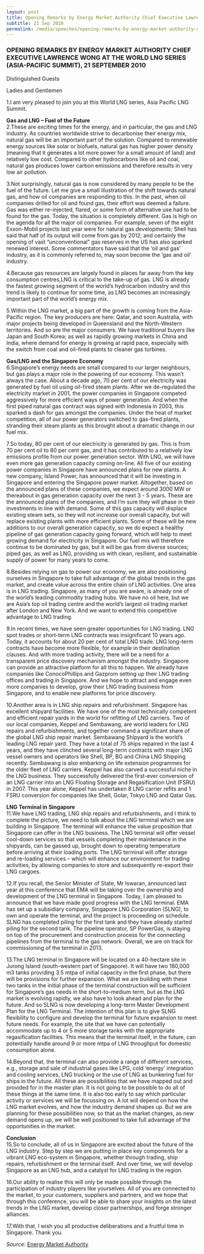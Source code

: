 ```yaml
---
layout: post
title: Opening Remarks by Energy Market Authority Chief Executive Lawrence Wong at the World LNG Series (Asia-Pacific Summit), 21 September 2010
subtitle: 21 Sep 2010
permalink: /media/speeches/opening-remarks-by-energy-market-authority-chief-executive-lawrence-wong-at-the-world-lng-series-(asia-pacific-summit)-21-september-2010
---
```


### OPENING REMARKS BY ENERGY MARKET AUTHORITY CHIEF EXECUTIVE LAWRENCE WONG AT THE WORLD LNG SERIES (ASIA-PACIFIC SUMMIT), 21 SEPTEMBER 2010

Distinguished Guests

Ladies and Gentlemen

1.I am very pleased to join you at this World LNG series, Asia Pacific LNG Summit.

**Gas and LNG – Fuel of the Future**  
2.These are exciting times for the energy, and in particular, the gas and LNG industry. As countries worldwide strive to decarbonise their energy mix, natural gas will be an important part of the solution. Compared to renewable energy sources like solar or biofuels, natural gas has higher power density (meaning that it generates a lot more power for a small amount of land) and relatively low cost. Compared to other hydrocarbons like oil and coal, natural gas produces lower carbon emissions and therefore results in very low air pollution.

3.Not surprisingly, natural gas is now considered by many people to be the fuel of the future. Let me give a small illustration of the shift towards natural gas, and how oil companies are responding to this. In the past, when oil companies drilled for oil and found gas, their effort was deemed a failure. Gas was either re-injected, flared, or some form of alternative use had to be found for the gas. Today, the situation is completely different. Gas is high on the agenda for all the major oil companies. For example, seven of the eight Exxon-Mobil projects last year were for natural gas developments; Shell has said that half of its output will come from gas by 2012; and certainly the opening of vast “unconventional” gas reserves in the US has also sparked renewed interest. Some commentators have said that the ‘oil and gas’ industry, as it is commonly referred to, may soon become the ‘gas and oil’ industry.

4.Because gas resources are largely found in places far away from the key consumption centres,LNG is critical to the take-up of gas. LNG is already the fastest growing segment of the world’s hydrocarbon industry and this trend is likely to continue for some time, as LNG becomes an increasingly important part of the world’s energy mix.

5.Within the LNG market, a big part of the growth is coming from the Asia-Pacific region. The key producers are here: Qatar, and soon Australia, with major projects being developed in Queensland and the North-Western territories. And so are the major consumers. We have traditional buyers like Japan and South Korea; as well as rapidly growing markets in China and India, where demand for energy is growing at rapid pace, especially with the switch from coal and oil-fired plants to cleaner gas turbines.

**Gas/LNG and the Singapore Economy**  
6.Singapore’s energy needs are small compared to our larger neighbours, but gas plays a major role in the powering of our economy. This wasn’t always the case. About a decade ago, 70 per cent of our electricity was generated by fuel oil using oil-fired steam plants. After we de-regulated the electricity market in 2001, the power companies in Singapore competed aggressively for more efficient ways of power generation. And when the first piped natural gas contract was signed with Indonesia in 2003, this sparked a dash for gas amongst the companies. Under the heat of market competition, all of our power generators switched to gas-fired plants, stranding their steam plants as this brought about a dramatic change in our fuel mix.

7.So today, 80 per cent of our electricity is generated by gas. This is from 70 per cent oil to 80 per cent gas, and it has contributed to a relatively low emissions profile from our power generation sector. With LNG, we will have even more gas generation capacity coming on-line. All five of our existing power companies in Singapore have announced plans for new plants. A new company, Island Power, has announced that it will be investing in Singapore and entering the Singapore power market. Altogether, based on the announced plans of these companies, we expect around 3000 MW or thereabout in gas generation capacity over the next 3 - 5 years. These are the announced plans of the companies, and I’m sure they will phase in their investments in line with demand. Some of this gas capacity will displace existing steam sets, so they will not increase our overall capacity, but will replace existing plants with more efficient plants. Some of these will be new additions to our overall generation capacity, so we do expect a healthy pipeline of gas generation capacity going forward, which will help to meet growing demand for electricity in Singapore. Our fuel mix will therefore continue to be dominated by gas, but it will be gas from diverse sources; piped gas, as well as LNG, providing us with clean, resilient, and sustainable supply of power for many years to come.

8.Besides relying on gas to power our economy, we are also positioning ourselves in Singapore to take full advantage of the global trends in the gas market, and create value across the entire chain of LNG activities. One area is in LNG trading. Singapore, as many of you are aware, is already one of the world’s leading commodity trading hubs. We have no oil here, but we are Asia’s top oil trading centre and the world’s largest oil trading market after London and New York. And we want to extend this competitive advantage to LNG trading.

9.In recent times, we have seen greater opportunities for LNG trading. LNG spot trades or short-term LNG contracts was insignificant 10 years ago. Today, it accounts for about 20 per cent of total LNG trade. LNG long-term contracts have become more flexible, for example in their destination clauses. And with more trading activity, there will be a need for a transparent price discovery mechanism amongst the industry. Singapore can provide an attractive platform for all this to happen. We already have companies like ConocoPhillips and Gazprom setting up their LNG trading offices and trading in Singapore. And we hope to attract and engage even more companies to develop, grow their LNG trading business from Singapore, and to enable new platforms for price discovery.

10.Another area is in LNG ship repairs and refurbishment. Singapore has excellent shipyard facilities. We have one of the most technically competent and efficient repair yards in the world for refitting of LNG carriers. Two of our local companies, Keppel and Sembawang, are world leaders for LNG repairs and refurbishments, and together command a significant share of the global LNG ship repair market. Sembawang Shipyard is the world’s leading LNG repair yard. They have a total of 75 ships repaired in the last 4 years, and they have clinched several long-term contracts with major LNG vessel owners and operators like Shell, BP, BG and China LNG Shipping recently. Sembawang is also embarking on life extension programmes for the older fleet of LNG carriers. Keppel has also carved a successful niche in the LNG business. They successfully delivered the first-ever conversion of an LNG carrier into an LNG Floating Storage and Regasification Unit (FSRU) in 2007. This year alone, Keppel has undertaken 8 LNG carrier refits and 1 FSRU conversion for companies like Shell, Golar, Tokyo LNG and Qatar Gas.

**LNG Terminal in Singapore**  
11.We have LNG trading, LNG ship repairs and refurbishments, and I think to complete the picture, we need to talk about the LNG terminal which we are building in Singapore. The terminal will enhance the value proposition that Singapore can offer in the LNG business. The LNG terminal will offer vessel cool-down services so that vessels completing their maintenance in the shipyards, can be gassed up, brought down to operating temperature before arriving at their loading ports. The LNG terminal will offer storage and re-loading services – which will enhance our environment for trading activities, by allowing companies to store and subsequently re-export their LNG cargoes.

12.If you recall, the Senior Minister of State, Mr Iswaran, announced last year at this conference that EMA will be taking over the ownership and development of the LNG terminal in Singapore. Today, I am pleased to announce that we have made good progress with the LNG terminal. EMA has set up a subsidiary company, Singapore LNG Corporation (SLNG), to own and operate the terminal, and the project is proceeding on schedule. SLNG has completed piling for the first tank and they have already started piling for the second tank. The pipeline operator, SP PowerGas, is staying on top of the procurement and construction process for the connecting pipelines from the terminal to the gas network. Overall, we are on track for commissioning of the terminal in 2013.

13.The LNG terminal in Singapore will be located on a 40-hectare site in Jurong Island (south-western part of Singapore). It will have two 180,000 m3 tanks providing 3.5 mtpa of initial capacity in the first phase, but there will be provisions for further expansion. What we are building with these two tanks in the initial phase of the terminal construction will be sufficient for Singapore’s gas needs in the short-to-medium term, but as the LNG market is evolving rapidly, we also have to look ahead and plan for the future. And so SLNG is now developing a long-term Master Development Plan for the LNG Terminal. The intention of this plan is to give SLNG flexibility to configure and develop the terminal for future expansion to meet future needs. For example, the site that we have can potentially accommodate up to 4 or 5 more storage tanks with the appropriate regasification facilities. This means that the terminal itself, in the future, can potentially handle around 9 or more mtpa of LNG throughput for domestic consumption alone.

14.Beyond that, the terminal can also provide a range of different services, e.g., storage and sale of industrial gases like LPG, cold ‘energy’ integration and cooling services, LNG trucking or the use of LNG as bunkering fuel for ships in the future. All these are possibilities that we have mapped out and provided for in the master plan. It is not going to be possible to do all of these things at the same time. It is also too early to say which particular activity or services we will be focussing on. A lot will depend on how the LNG market evolves, and how the industry demand shapes up. But we are planning for these possibilities now, so that as the market changes, as new demand opens up, we will be well positioned to take full advantage of the opportunities in the market.

**Conclusion**  
15.So to conclude, all of us in Singapore are excited about the future of the LNG industry. Step by step we are putting in place key components for a vibrant LNG eco-system in Singapore, whether through trading, ship repairs, refurbishment or the terminal itself. And over time, we will develop Singapore as an LNG hub, and a catalyst for LNG trading in the region.

16.Our ability to realise this will only be made possible through the participation of industry players like yourselves. All of you are connected to the market, to your customers, suppliers and partners, and we hope that through this conference, you will be able to share your insights on the latest trends in the LNG market, develop closer partnerships, and forge stronger alliances.

17.With that, I wish you all productive deliberations and a fruitful time in Singapore. Thank you.



*Source*: [<a href="https://www.ema.gov.sg/speech.aspx?news_sid=20140609viH9nTj2kOXx" target="_blank">Energy Market Authority</a>](https://www.ema.gov.sg/speech.aspx?news_sid=20140609viH9nTj2kOXx)
